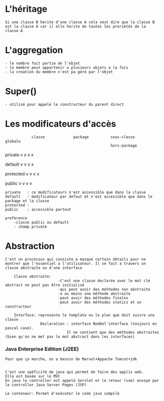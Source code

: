 # L'héritage
    Si une classe B herite d'une classe A cela veut dire que la classe B est la classe A car il elle herite de toutes les proriétés de la classe A

# L'aggregation
    - le nombre fait partie de l'objet
    - le membre peut appartenir a plusieurs objets a la fois
    - la creation du membre n'est pa géré par l'objet 
    
# Super()
    - utilisé pour appelé le constructeur du parent direct


# Les modificateurs d'accès 


                classe             package          sous-classe             globale
                                                    hors-package

private            v                    x               x                       x

default            v                    v               x                       x

protected          v                    v               v                       x

public              v                   v               v                       v

    private   : ce modificateurs n'est accessible que dans la classe
    default   : modificateur par defaut et n'est accessible que dans le package et la classe
    protected :  
    public    : accessible partout

    preference 
        -classe public ou default
        - champ private

# Abstraction
    C'est un processus qui consiste a masqué certain détails pour ne montrer que l'essentiel a l'utilisateur. Il se fait a travers un classe abstraite ou d'une interface

        Classe abstraite: 
                            -C'est une classe declarée avec le mot clé abstract ne peut pas être initialisé 
                            -qui peut avoir des méthodes non abstraite
                            -a au moins une méthode abstraite
                            -peut avoir des méthodes finales
                            -peut avoir des méthodes statics et un  constructeur

        Interface: represente le template ou le plan que doit suivre une classe 
                    Declaration : interface NomDel'interface (toujours en pascal case).
                                Il ne contient que des méthodes abstraites (bien qu'on ne met pas le mot abstract dans les interfaces)


### Java Enterprise Edition (J2EE)
    
    Pour que ça marche, on a besoin de Marvel+Appache Tomcat+jdk
        

    C'est une spéficité de java qui permet de faire des applis web.
    Elle est basée sur le MVC 
    En java le controller est appelé Servlet et le retour (vue) envoyé par le controller Java Server Pages (JSP)

    Le conteneur: Permet d'exécuter le code java compilé
         